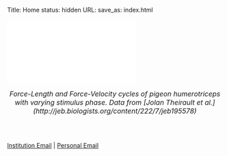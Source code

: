Title: Home
status: hidden
URL:
save_as: index.html


![hover text](/images/WorkLoopBanner.pdf)
<div style="text-align: center"> <font size="3"> <em> Force-Length and Force-Velocity cycles  of pigeon humerotriceps with varying stimulus phase. Data from [Jolan Theirault et al.](http://jeb.biologists.org/content/222/7/jeb195578) </em> </font> </div>

<br/><br/>

[Institution Email][1] \| [Personal Email][2] 

[1]: mailto:leo.w@zoology.ubc.ca
[2]: mailto:leo@woodtx.com
